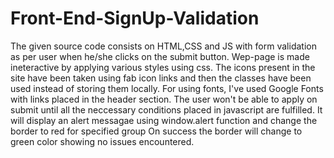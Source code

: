 # Front-End-SignUp-Validation

The given source code consists on HTML,CSS and JS with form validation as per user when he/she clicks on the submit button. Wep-page is made ineteractive by applying various styles using css. The icons present in the site have been taken using fab icon links and then the classes have been used instead of storing them locally. For using fonts, I've used Google Fonts with links placed in the header section.
The user won't be able to apply on submit until all the neccessary conditions placed in javascript are fulfilled. It will display an alert messagae using window.alert function and change the border to red for specified group
On success the border will change to green color showing no issues encountered.
